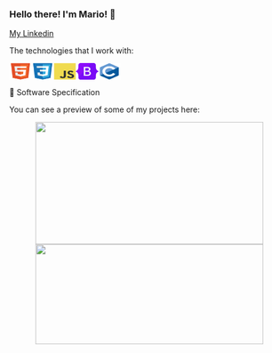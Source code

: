 ### Hello there! I'm Mario! 👋

<a href="https://www.linkedin.com/in/mario-oliveira-51448b197/" target="_blank">My Linkedin</a>

The technologies that I work with:

<img align="center" alt="Rafa-HTML" height="30" width="40" src="https://raw.githubusercontent.com/devicons/devicon/master/icons/html5/html5-original.svg"><img align="center" alt="Rafa-CSS" height="30" width="40" src="https://raw.githubusercontent.com/devicons/devicon/master/icons/css3/css3-original.svg"><img align="center" alt="Rafa HTML" height="30" width="40" src="https://github.com/devicons/devicon/blob/master/icons/javascript/javascript-original.svg"><img align="center" alt="Rafa HTML" height="30" width="40" src="https://github.com/devicons/devicon/blob/master/icons/bootstrap/bootstrap-original.svg"><img align="center" alt="Rafa HTML" height="30" width="40" src="https://github.com/devicons/devicon/blob/master/icons/c/c-original.svg">

📃 Software Specification <br>

You can see a preview of some of my projects here: <!--
**https://github.com/mariooliveiramps-->

<div align="center">
  <a href="https://github.com/mariooliveiramps">
  <img align="center" height="220em" width="410em" src="https://github-readme-stats.vercel.app/api?username=mariooliveiramps&show_icons=true&theme=tokyonight&include_all_commits=true&count_private=true"/>
  <img align="center" height="180em" width="410em" src="https://github-readme-stats.vercel.app/api/top-langs/?username=mariooliveiramps&layout=compact&langs_count=7&theme=tokyonight"/>
 </div>
<!--
**mariooliveiramps/mariooliveiramps** is a ✨ _special_ ✨ repository because its `README.md` (this file) appears on your GitHub profile.
-->
